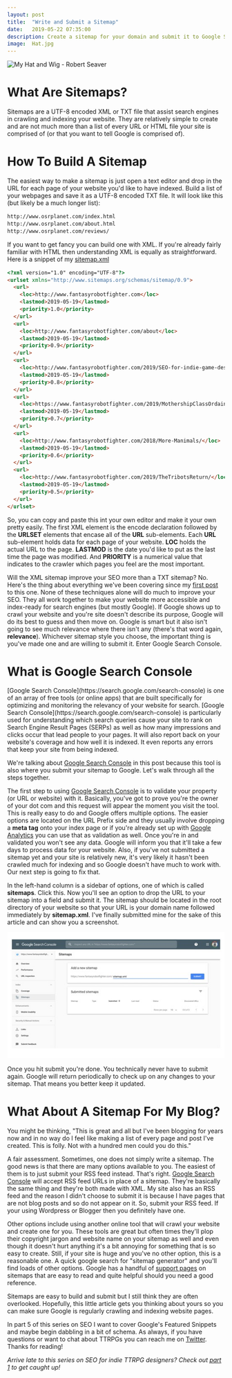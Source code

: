 ```yaml
---
layout: post
title:  "Write and Submit a Sitemap"
date:   2019-05-22 07:35:00
description: Create a sitemap for your domain and submit it to Google Search Console.
image:  Hat.jpg
---
```


![My Hat and Wig - Robert Seaver ](https://fantasyrobotfighter.github.io/assets/images/Hat.jpg)

<h1>What Are Sitemaps?</h1>
Sitemaps are a UTF-8 encoded XML or TXT file that assist search engines in crawling and indexing your website. They are relatively simple to create and are not much more than a list of every URL or HTML file your site is comprised of (or that you want to tell Google is comprised of).

<h1>How To Build A Sitemap</h1>
The easiest way to make a sitemap is just open a text editor and drop in the URL for each page of your website you'd like to have indexed. Build a list of your webpages and save it as a UTF-8 encoded TXT file. It will look like this (but likely be a much longer list):

```html
http://www.osrplanet.com/index.html
http://www.osrplanet.com/about.html
http://www.osrplanet.com/reviews/
```
If you want to get fancy you can build one with XML. If you're already fairly familiar with HTML then understanding XML is equally as straightforward. Here is a snippet of my [sitemap.xml](https://www.fantasyrobotfighter.com/sitemap.xml)

```html
<?xml version="1.0" encoding="UTF-8"?>
<urlset xmlns="http://www.sitemaps.org/schemas/sitemap/0.9"> 
  <url>
    <loc>http://www.fantasyrobotfighter.com</loc>
    <lastmod>2019-05-19</lastmod>
    <priority>1.0</priority>
  </url>
  <url>
    <loc>http://www.fantasyrobotfighter.com/about</loc>
    <lastmod>2019-05-19</lastmod>
    <priority>0.9</priority>
  </url>
  <url>
    <loc>http://www.fantasyrobotfighter.com/2019/SEO-for-indie-game-designers/</loc>
    <lastmod>2019-05-19</lastmod>
    <priority>0.8</priority>
  </url>
  <url>
    <loc>https://www.fantasyrobotfighter.com/2019/MothershipClassOrdained/</loc>
    <lastmod>2019-05-19</lastmod>
    <priority>0.7</priority>
  </url>
  <url>
    <loc>http://www.fantasyrobotfighter.com/2018/More-Manimals/</loc>
    <lastmod>2019-05-19</lastmod>
    <priority>0.6</priority>
  </url>
  <url>
    <loc>http://www.fantasyrobotfighter.com/2019/TheTribotsReturn/</loc>
    <lastmod>2019-05-19</lastmod>
    <priority>0.5</priority>
  </url>
</urlset>
```

So, you can copy and paste this int your own editor and make it your own pretty easily. The first XML element is the encode declaration followed by the __URLSET__ elements that encase all of the __URL__ sub-elements. Each __URL__ sub-element holds data for each page of your website. __LOC__ holds the actual URL to the page. __LASTMOD__ is the date you'd like to put as the last time the page was modified. And __PRIORITY__ is a numerical value that indicates to the crawler which pages you feel are the most important.

Will the XML sitemap improve your SEO more than a TXT sitemap? No. Here's the thing about everything we've been covering since my [first post](https://www.fantasyrobotfighter.com/2019/SEO-for-indie-game-designers/) to this one. None of these techniques alone will do much to improve your SEO. They all work together to make your website more accessible and index-ready for search engines (but mostly Google). If Google shows up to crawl your website and you're site doesn't describe its purpose, Google will do its best to guess and then move on. Google is smart but it also isn't going to see much relevance where there isn't any (there's that word again, __relevance__). Whichever sitemap style you choose, the important thing is you've made one and are willing to submit it. Enter Google Search Console. 

<h1>What is Google Search Console</h1>
[Google Search Console](https://search.google.com/search-console) is one of an array of free tools (or online apps) that are built specifically for optimizing and monitoring the relevancy of your website for search. [Google Search Console](https://search.google.com/search-console) is particularly used for understanding which search queries cause your site to rank on Search Engine Result Pages (SERPs) as well as how many impressions and clicks occur that lead people to your pages. It will also report back on your website's coverage and how well it is indexed. It even reports any errors that keep your site from being indexed. 

We're talking about [Google Search Console](https://search.google.com/search-console) in this post because this tool is also where you submit your sitemap to Google. Let's walk through all the steps together.

The first step to using [Google Search Console](https://search.google.com/search-console?resource_id=https://www.fantasyrobotfighter.com/) is to validate your property (or URL or website) with it. Basically, you've got to prove you're the owner of your dot com and this request will appear the moment you visit the tool. This is really easy to do and Google offers multiple options. The easier options are located on the URL Prefix side and they usually involve dropping a __meta tag__ onto your index page or if you're already set up with [Google Analytics](https://analytics.google.com/analytics/web/) you can use that as validation as well. Once you're in and validated you won't see any data. Google will inform you that it'll take a few days to process data for your website. Also, if you've not submitted a sitemap yet and your site is relatively new, it's very likely it hasn't been crawled much for indexing and so Google doesn't have much to work with. Our next step is going to fix that.

In the left-hand column is a sidebar of options, one of which is called __sitemaps__. Click this. Now you'll see an option to drop the URL to your sitemap into a field and submit it. The sitemap should be located in the root directory of your website so that your URL is your domain name followed immediately by __sitemap.xml__. I've finally submitted mine for the sake of this article and can show you a screenshot.

[![Google Search Console sitemap submission](/assets/images/SubmitThumb.jpg)](https://www.fantasyrobotfighter.com/assets/images/Submit.jpg)

Once you hit submit you're done. You technically never have to submit again. Google will return periodically to check up on any changes to your sitemap. That means you better keep it updated. 

<h1>What About A Sitemap For My Blog?</h1>
You might be thinking, "This is great and all but I've been blogging for years now and in no way do I feel like making a list of every page and post I've created. This is folly. Not with a hundred men could you do this." 

A fair assessment. Sometimes, one does not simply write a sitemap. The good news is that there are many options available to you. The easiest of them is to just submit your RSS feed instead. That's right. [Google Search Console](https://search.google.com/search-console) will accept RSS feed URLs in place of a sitemap. They're basically the same thing and they're both made with XML. My site also has an RSS feed and the reason I didn't choose to submit it is because I have pages that are not blog posts and so do not appear on it. So, submit your RSS feed. If your using Wordpress or Blogger then you definitely have one. 

Other options include using another online tool that will crawl your website and create one for you. These tools are great but often times they'll plop their copyright jargon and website name on your sitemap as well and even though it doesn't hurt anything it's a bit annoying for something that is so easy to create. Still, if your site is huge and you've no other option, this is a reasonable one. A quick google search for "sitemap generator" and you'll find loads of other options. Google has a handful of [support pages](https://support.google.com/webmasters/answer/156184?hl=en&ref_topic=4581190) on sitemaps that are easy to read and quite helpful should you need a good reference. 

Sitemaps are easy to build and submit but I still think they are often overlooked. Hopefully, this little article gets you thinking about yours so you can make sure Google is regularly crawling and indexing website pages. 

In part 5 of this series on SEO I want to cover Google's Featured Snippets and maybe begin dabbling in a bit of schema. As always, if you have questions or want to chat about TTRPGs you can reach me on [Twitter](https://twitter.com/FantasyBotFight). Thanks for reading!

<script type="application/ld+json">
{ "@context": "https://schema.org", 
 "@type": "BlogPosting",
 "mainEntityOfPage": {
        "@type": "WebPage",
        "@id": "https://www.fantasyrobotfighter.com/2019/Write-and-Submit-a-Sitemap/"
      },
 "headline": "SEO for Indie Game Designers - Part 4 - Write and Submit a Sitemap",
 "alternativeHeadline": "Create a sitemap for your domain and submit it to Google Search Console.",
 "image": "https://www.fantasyrobotfighter.com/assets/images/Hat.jpg",
 "genre": "CreativeWork", 
 "keywords": "SERP Search Engine Optimization SEO RPG Indie Game Design", 
 "wordcount": "1350",
 "publisher": {	
 		"@type": "Organization",
        "name": "Fantasy Robot Fighter",
		"url": "http://www.fantasyrobotfighter.com",
		"logo": {
		    "@type": "ImageObject",
		    "url": "https://www.fantasyrobotfighter.com/assets/images/avatar.png",
		    "width": 80,
		    "height": 80
		}
    },
 "datePublished": "2019-05-22",
 "dateCreated": "2019-05-22",
 "dateModified": "2019-05-22",
 "description": "Are Game Designers Using SEO?",
 "articleBody": "Sitemaps are a UTF-8 encoded XML or TXT file that assist search engines in crawling and indexing your website. They are relatively simple to create and are not much more than a list of every URL or HTML file your site is comprised of. The easiest way to make a sitemap is just open a text editor and drop in the URL for each page of your website you'd like to have indexed. Build a list of your webpages and save it as a UTF-8 encoded TXT file.",
   "author": {
    "@type": "Person",
    "name": "Ryan Buller"
  }
 }
</script>

_Arrive late to this series on SEO for indie TTRPG designers? Check out [part 1](https://www.fantasyrobotfighter.com/2019/SEO-for-indie-game-designers/) to get caught up!_

[jekyll-gh]: https://github.com/mojombo/jekyll
[jekyll]:    http://jekyllrb.com
